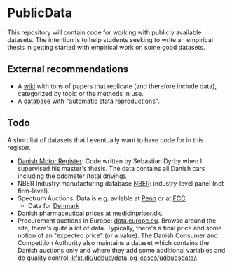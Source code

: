 # PublicData

This repository will contain code for working with publicly available datasets. The intention is to help students seeking to write an empirical thesis in getting started with empirical work on some good datasets.

## External recommendations

* A [wiki](https://replication.uni-goettingen.de/wiki/index.php) with tons of papers that replicate (and therefore include data), categorized by topic or the methods in use. 
* A [database](https://ejd.econ.mathematik.uni-ulm.de) with "automatic stata reproductions".

## Todo 

A short list of datasets that I eventually want to have code for in this register. 

* [Danish Motor Register](https://github.com/sebastiandyrby/MotorRegisterData): Code written by Sebastian Dyrby when I supervised his master's thesis. The data contains all Danish cars including the odometer (total driving). 
* NBER Industry manufacturing database [NBER](https://www.nber.org/research/data/nber-ces-manufacturing-industry-database): industry-level panel (not firm-level). 
* Spectrum Auctions: Data is e.g. avilable at [Penn](https://capcp.la.psu.edu/data-and-software/fcc-spectrum-auction-data/) or at [FCC](https://www.fcc.gov/auctions-summary). 
  * Data for [Denmark](https://ens.dk/en/our-responsibilities/spectrum/auctions)
* Danish pharmaceutical prices at [medicinpriser.dk](https://medicinpriser.dk/).
* Procurement auctions in Europe: [data.europe.eu](https://data.europa.eu/data/datasets/ted-csv?locale=en). Browse around the site, there's quite a lot of data. Typically, there's a final price and some notion of an "expected price" (or a value). The Danish Consumer and Competition Authority also maintains a dataset which contains the Danish auctions only and where they add some additional variables and do quality control. [kfst.dk/udbud/data-og-cases/udbudsdata/](https://www.kfst.dk/udbud/data-og-cases/udbudsdata/). 



